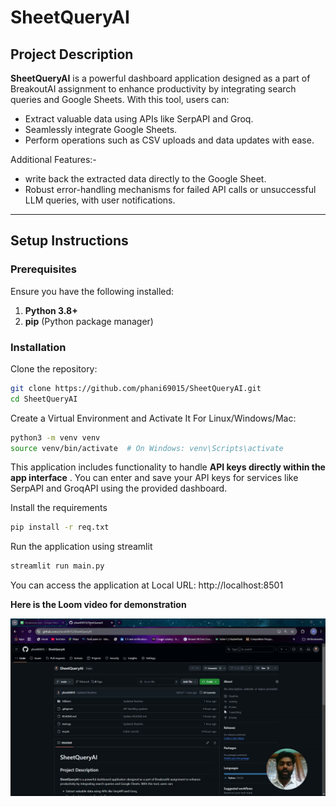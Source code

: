 # SheetQueryAI

## Project Description
**SheetQueryAI** is a powerful dashboard application designed as a part of BreakoutAI assignment to enhance productivity by integrating search queries and Google Sheets. With this tool, users can:
- Extract valuable data using APIs like SerpAPI and Groq.
- Seamlessly integrate Google Sheets.
- Perform operations such as CSV uploads and data updates with ease.
  
Additional Features:-
- write back the extracted data directly to the Google Sheet.
- Robust error-handling mechanisms for failed API calls or unsuccessful LLM queries, with user notifications.
---

## Setup Instructions

### Prerequisites
Ensure you have the following installed:
1. **Python 3.8+**
2. **pip** (Python package manager)

### Installation

Clone the repository:
   ```bash
   git clone https://github.com/phani69015/SheetQueryAI.git
   cd SheetQueryAI
   ```
Create a Virtual Environment and Activate It
   For Linux/Windows/Mac:
   ```bash
   python3 -m venv venv
   source venv/bin/activate  # On Windows: venv\Scripts\activate
   ```
This application includes functionality to handle  **API keys directly within the app interface** . You can enter and save your API keys for services like SerpAPI and GroqAPI using the provided dashboard.

Install the requirements
   ```bash
   pip install -r req.txt
   ```
Run the application using streamlit
  ```bash
  streamlit run main.py
  ```

You can access the application at  Local URL: http://localhost:8501

**Here is the Loom video for demonstration**

[![Watch the video](https://github.com/phani69015/SheetQueryAI/blob/main/Demo.png)](https://www.loom.com/embed/7b19b95f523f4c9090f79e4c15da424e?sid=8117dae4-d89c-46b3-8344-b728fd05fc4d)

